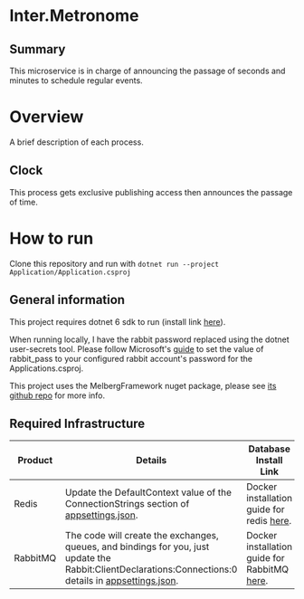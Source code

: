 # Inter.Metronome

## Summary
This microservice is in charge of announcing the passage of seconds and minutes to schedule regular events.

# Overview

A brief description of each process.

## Clock

This process gets exclusive publishing access then announces the passage of time.

# How to run

Clone this repository and run with `dotnet run --project Application/Application.csproj`

## General information

This project requires dotnet 6 sdk to run (install link [here](https://dotnet.microsoft.com/en-us/download/dotnet/6.0)).

When running locally, I have the rabbit password replaced using the dotnet user-secrets tool. 
Please follow Microsoft's [guide](https://learn.microsoft.com/en-us/aspnet/core/security/app-secrets?view=aspnetcore-6.0&tabs=linux) to set the value of rabbit_pass to your configured rabbit account's password for the Applications.csproj.

This project uses the MelbergFramework nuget package, please see [its github repo](https://github.com/Joseph-Melberg/https://github.com/MelbergFramework) for more info.

## Required Infrastructure
|Product|Details|Database Install Link|
|-|-|-|
|Redis| Update the DefaultContext value of the ConnectionStrings section of [appsettings.json](Application/appsettings.json).| Docker installation guide for redis [here](https://github.com/bitnami/containers/blob/main/bitnami/redis/README.md).|
|RabbitMQ| The code will create the exchanges, queues, and bindings for you, just update the Rabbit:ClientDeclarations:Connections:0 details in [appsettings.json](Application/appsettings.json).| Docker installation guide for RabbitMQ [here](https://hub.docker.com/_/rabbitmq).|
